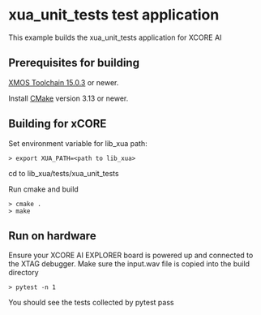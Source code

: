 # xua_unit_tests test application

This example builds the xua_unit_tests application for XCORE AI

## Prerequisites for building

[XMOS Toolchain 15.0.3](https://www.xmos.com/software/tools/) or newer.

Install [CMake](https://cmake.org/download/) version 3.13 or newer.

## Building for xCORE

Set environment variable for lib_xua path:

    > export XUA_PATH=<path to lib_xua>

cd to lib_xua/tests/xua_unit_tests

Run cmake and build

    > cmake .
    > make

## Run on hardware

Ensure your XCORE AI EXPLORER board is powered up and connected to the XTAG debugger.
Make sure the input.wav file is copied into the build directory

    > pytest -n 1


You should see the tests collected by pytest pass 
